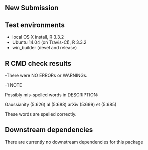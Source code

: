 New Submission
--------------

Test environments
-----------------

-   local OS X install, R 3.3.2
-   Ubuntu 14.04 (on Travis-CI), R 3.3.2
-   win\_builder (devel and release)

R CMD check results
-------------------

-There were NO ERRORs or WARNINGs.

-1 NOTE

Possibly mis-spelled words in DESCRIPTION:

Gaussianity (5:626) al (5:688) arXiv (5:699) et (5:685)

These words are spelled correctly.

Downstream dependencies
-----------------------

There are currently no downstream dependencies for this package
